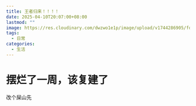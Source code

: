 ```yaml
---
title: 王者归来！！！！
date: 2025-04-10T20:07:00+08:00
lastmod: ""
image: https://res.cloudinary.com/dwzwo1e1p/image/upload/v1744286905/fda58b35c4d5cf7d8f3d9dd0b798ce9_le37vb.jpg
tags:
  - 日常
categories:
  - 生活
---
```

# 摆烂了一周，该复建了

改个屎山先
